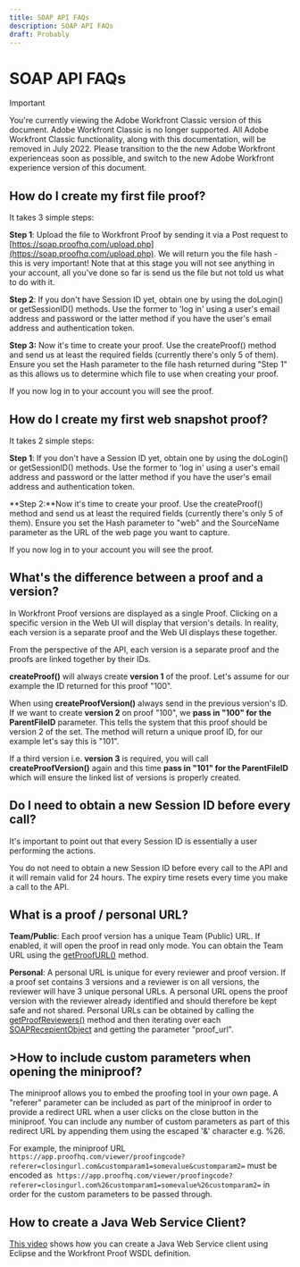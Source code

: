 ```yaml
---
title: SOAP API FAQs
description: SOAP API FAQs
draft: Probably
---
```

# SOAP API FAQs

>[!IMPORTANT]
>
>You're currently viewing the Adobe Workfront Classic version of this document. Adobe Workfront Classic is no longer supported. All Adobe Workfront Classic functionality, along with this documentation, will be removed in July 2022. Please transition to the the new Adobe Workfront experienceas soon as possible, and switch to the new Adobe Workfront experience version of this document.

## How do I create my first file proof?

It takes 3 simple steps:

**Step 1**: Upload the file to Workfront Proof by sending it via a Post request to&nbsp; [https://soap.proofhq.com/upload.php](https://soap.proofhq.com/upload.php). We will return you the file hash - this is very important! Note that at this stage you will not see anything in your account, all you've done so far is send us the file but not told us what to do with it.

**Step 2**: If you don't have Session ID yet, obtain one by using the doLogin() or getSessionID() methods. Use the former to 'log in' using a user's email address and password or the latter method if you have the user's email address and authentication token.

**Step 3:** Now it's time to create your proof. Use the createProof() method and send us at least the required fields (currently there's only 5 of them). Ensure you set the Hash parameter to the file hash returned during "Step 1" as this allows us to determine which file to use when creating your proof.

If you now log in to your account you will see the proof.

## How do I create my first web snapshot proof?

It takes 2 simple steps:

**Step 1**: If you don't have a Session ID yet, obtain one by using the doLogin() or getSessionID() methods. Use the former to 'log in' using a user's email address and password or the latter method if you have the user's email address and authentication token.

**Step 2:**Now it's time to create your proof. Use the createProof() method and send us at least the required fields (currently there's only 5 of them). Ensure you set the Hash parameter to "web" and the SourceName parameter as the URL of the web page you want to capture.

If you now log in to your account you will see the proof.

## What's the difference between a proof and a version?

In Workfront Proof versions are displayed as a single Proof. Clicking on a specific version in the Web UI will display that version's details. In reality, each version is a separate proof and the Web UI displays these together.

From the perspective of the API, each version is a separate proof and the proofs are linked together by their IDs.

**createProof()** will always create **version 1** of the proof. Let's assume for our example the ID returned for this proof "100".

When using&nbsp;**createProofVersion()** always send in the previous version's ID. If we want to create **version 2** on proof "100", we **pass in "100" for the ParentFileID** parameter. This tells the system that this proof should be version 2 of the set. The method will return a unique proof ID, for our example let's say this is "101".

If a third version i.e. **version 3** is required, you will call **createProofVersion()** again and this time **pass in "101" for the ParentFileID** which will ensure the linked list of versions is properly created.

## Do I need to obtain a new Session ID before every call?

It's important to point out that every Session ID is essentially a user performing the actions.&nbsp;

You do not need to obtain a new Session ID before every call to the API and it will remain valid for 24 hours. The expiry time resets every time you make a call to the API.

## What is a proof / personal URL?

**Team/Public**: Each proof version has a unique Team (Public) URL. If enabled, it will open the proof in read only mode. You can obtain the Team URL using the [getProofURL()](http://api.proofhq.com/home/proofs/getproofurl) method.

**Personal**: A personal URL is unique for every reviewer and proof version. If a proof set contains 3 versions and a reviewer is on all versions, the reviewer will have 3 unique personal URLs. A personal URL opens the proof version with the reviewer already identified and should therefore be kept safe and not shared. Personal URLs can be obtained by calling the [getProofReviewers()](http://api.proofhq.com/home/proofs/getproofreviewers)&nbsp;method and then iterating over each&nbsp; [SOAPRecepientObject](http://api.proofhq.com/home/objects/soaprecipientobject)&nbsp;and getting the parameter "proof_url".

## >How to include custom parameters when opening the miniproof?

The miniproof allows you to embed the proofing tool in your own page. A "referer" parameter can be included as part of the miniproof in order to provide a redirect URL when a user clicks on the close button in the miniproof. You can include any number of custom parameters as part of this redirect URL by appending them using the escaped '&' character e.g. %26.

For example, the miniproof URL
`https://app.proofhq.com/viewer/proofingcode?referer=closingurl.com&customparam1=somevalue&customparam2=` must be encoded as&nbsp;
`https://app.proofhq.com/viewer/proofingcode?referer=closingurl.com%26customparam1=somevalue%26customparam2=` in order for the custom parameters to be passed through.

## How to create a Java Web Service Client?

[This video](http://screencast.com/t/xsSNrqs5b) shows how you can create a Java Web Service client using Eclipse and the Workfront Proof WSDL definition. 
